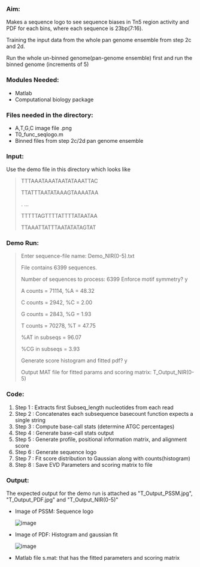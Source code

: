 ### Aim: 
Makes a sequence logo to see sequence biases in Tn5 region activity and PDF for each bins, where each sequence is 23bp(7:16).

Training the input data from the whole pan genome ensemble from step 2c and 2d.

Run the whole un-binned genome(pan-genome ensemble) first and run the binned genome (increments of 5)
     
### Modules Needed: 
* Matlab
* Computational biology package 

### Files needed in the directory:
* A,T,G,C image file .png
* T0_func_seqlogo.m
* Binned files from step 2c/2d pan genome ensemble 

### Input: 
Use the demo file in this directory which looks like
> TTTAAATAAATAATATAAATTAC
>
> TTATTTAATATAAAGTAAAATAA
>           
>.         ...
>
> TTTTTAGTTTTATTTTATAATAA
>
> TTAAATTATTTAATATATAGTAT

### Demo Run:
> Enter sequence-file name: Demo_NIR(0-5).txt
>
> File contains    6399 sequences.
>
> Number of sequences to process: 6399
> Enforce motif symmetry? y
>
>
> A counts = 71114, %A = 48.32
>
> C counts = 2942, %C =  2.00
>
> G counts = 2843, %G =  1.93
>
> T counts = 70278, %T = 47.75
>
> %AT in subseqs = 96.07
>
> %CG in subseqs =  3.93
>
> Generate score histogram and fitted pdf? y
>
> Output MAT file for fitted params and scoring matrix: T_Output_NIR(0-5)

### Code:
1. Step 1 : Extracts first Subseq_length nucleotides from each read
1. Step 2 : Concatenates each subsequence basecount function expects a single string
1. Step 3 : Compute base-call stats (determine ATGC percentages)
1. Step 4 : Generate base-call stats output
1. Step 5 : Generate profile, positional information matrix, and alignment score
1. Step 6 : Generate sequence logo
1. Step 7 : Fit score distribution to Gaussian along with counts(histogram)
1. Step 8 : Save EVD Parameters and scoring matrix to file

### Output: 
The expected output for the demo run is attached as "T_Output_PSSM.jpg", "T_Output_PDF.jpg" and "T_Output_NIR(0-5)"
* Image of PSSM: Sequence logo
  
  ![image](https://user-images.githubusercontent.com/55808380/168644334-6ec7f4fb-74b1-4873-820a-1127ad48d69b.png)


* Image of PDF: Histogram and gaussian fit 
  
  ![image](https://user-images.githubusercontent.com/55808380/168644509-71c64443-22cf-4c13-9c66-039963a2d123.png)


* Matlab file s.mat: that has the fitted parameters and scoring matrix
